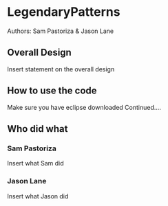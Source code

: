 # LegendaryPatterns
Authors: Sam Pastoriza & Jason Lane

## Overall Design
Insert statement on the overall design

## How to use the code
Make sure you have eclipse downloaded
Continued....

## Who did what

### Sam Pastoriza
Insert what Sam did

### Jason Lane
Insert what Jason did

